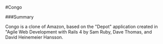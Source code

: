 #Congo

###Summary

Congo is a clone of Amazon, based on the "Depot" application created in "Agile
Web Development with Rails 4 by Sam Ruby, Dave Thomas, and David Heinemeier
Hansson.


